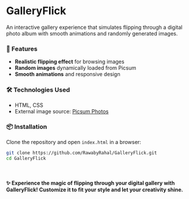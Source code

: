 # GalleryFlick  

An interactive gallery experience that simulates flipping through a digital photo album with smooth animations and randomly generated images.  

### 🚀 Features  
- **Realistic flipping effect** for browsing images  
- **Random images** dynamically loaded from Picsum  
- **Smooth animations** and responsive design 

### 🛠️ Technologies Used  
- HTML, CSS
- External image source: [Picsum Photos](https://picsum.photos/)  

### 📦 Installation  
Clone the repository and open `index.html` in a browser:
  ```bash
git clone https://github.com/RawabyRahal/GalleryFlick.git
cd GalleryFlick
```
<br>

#### ✨ Experience the magic of flipping through your digital gallery with GalleryFlick! Customize it to fit your style and let your creativity shine.
